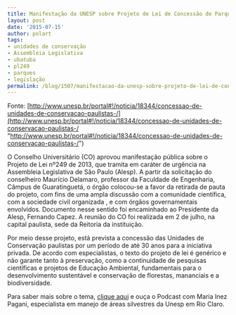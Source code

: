 ```yaml
---
title: Manifestação da UNESP sobre Projeto de Lei de Concessão de Parques Estaduais
layout: post
date: '2015-07-15'
author: polart
tags:
- unidades de conservação
- Assembleia Legislativa
- ubatuba
- pl249
- parques
- legislação
permalink: /blog/1507/manifestacao-da-unesp-sobre-projeto-de-lei-de-concessao-de-parques-estaduais/
---
```



Fonte: [http://www.unesp.br/portal#!/noticia/18344/concessao-de-unidades-de-conservacao-paulistas-/](http://www.unesp.br/portal#!/noticia/18344/concessao-de-unidades-de-conservacao-paulistas-/ "http://www.unesp.br/portal#!/noticia/18344/concessao-de-unidades-de-conservacao-paulistas-/")

O Conselho Universitário (CO) aprovou manifestação pública sobre o Projeto de Lei nº249 de 2013, que tramita em caráter de urgência na Assembleia Legislativa de São Paulo (Alesp). A partir da solicitação do conselheiro Maurício Delamaro, professor da Faculdade de Engenharia, Câmpus de Guaratinguetá, o órgão colocou-se a favor da retirada de pauta do projeto, com fins de uma ampla discussão com a comunidade científica, com a sociedade civil organizada , e com órgãos governamentais envolvidos. Documento nesse sentido foi encaminhado ao Presidente da Alesp, Fernando Capez. A reunião do CO foi realizada em 2 de julho, na capital paulista, sede da Reitoria da instituição.

Por meio desse projeto, está prevista a concessão das Unidades de Conservação paulistas por um período de até 30 anos para a iniciativa privada. De acordo com especialistas, o texto do projeto de lei é genérico e não garante tanto à preservação, como a continuidade de pesquisas científicas e projetos de Educação Ambiental, fundamentais para o desenvolvimento sustentável e conservação de florestas, mananciais e a biodiversidade.

Para saber mais sobre o tema, [clique aqui](http://podcast.unesp.br/radiorelease-18062015-especialista-da-unesp-avalia-projeto-de-lei-que-legaliza-concessoes-em-parques-estaduais-de-sao-paulo "http://podcast.unesp.br/radiorelease-18062015-especialista-da-unesp-avalia-projeto-de-lei-que-legaliza-concessoes-em-parques-estaduais-de-sao-paulo") e ouça o Podcast com Maria Inez Pagani, especialista em manejo de áreas silvestres da Unesp em Rio Claro.